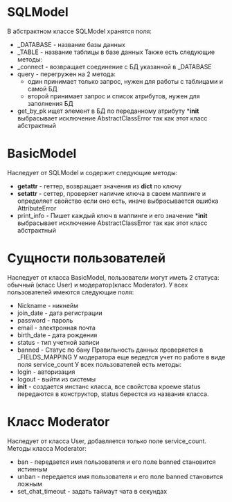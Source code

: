 # SQLModel
В абстрактном классе SQLModel хранятся поля:
* _DATABASE - название базы данных
* _TABLE - название таблицы в базе данных
Также есть следующие методы:
* _connect - возвращает соединение с БД указанной в _DATABASE
* query - перегружен на 2 метода:
    * один принимает только запрос, нужен для работы с таблицами и самой БД
    * второй принимает запрос и список атрибутов, нужен для заполнения БД 
* get_by_pk ищет элемент в БД по переданному атрибуту
*__init__ выбрасывает исключение AbstractClassError так как этот класс абстрактный

# BasicModel
Наследует от SQLModel и содержит следующие методы:
* __getattr__ - геттер, возвращает значения из __dict__ по ключу
* __setattr__ - сеттер, проверяет наличие ключа в своем маппинге и определяет свойство если оно есть, иначе выбрасывается ошибка AttributeError
* print_info - Пишет каждый ключ в маппинге и его значение
*__init__ выбрасывает исключение AbstractClassError так как этот класс абстрактный


# Сущности пользователей
Наследует от класса BasicModel, пользователи могут иметь 2 статуса: обычный (класс User) и модератор(класс Moderator).
У всех пользователей имеются следующие поля:
* Nickname - никнейм
* join_date - дата регистрации
* password - пароль
* email - электронная почта
* birth_date - дата рождения
* status - тип учетной записи
* banned - Статус по бану
Правильность данных проверяется в _FIELDS_MAPPING
У модератора еще ведедтся учет по работе в виде поля service_count
У всех пользователей есть методы:
* login - авторизация
* logout - выйти из системы
* __init__ - создается инстанс класса, все свойстсва кроеме status передаются в конструктор, status берестся из названия класса.

# Класс Moderator
Наследует от класса User, добавляется только поле service_count.
Методы класса Moderator: 
* ban - передается имя пользователя и его поле banned становится истинным
* unban - передается имя пользователя и его поле banned становится ложным
* set_chat_timeout - задать таймаут чата в секундах
